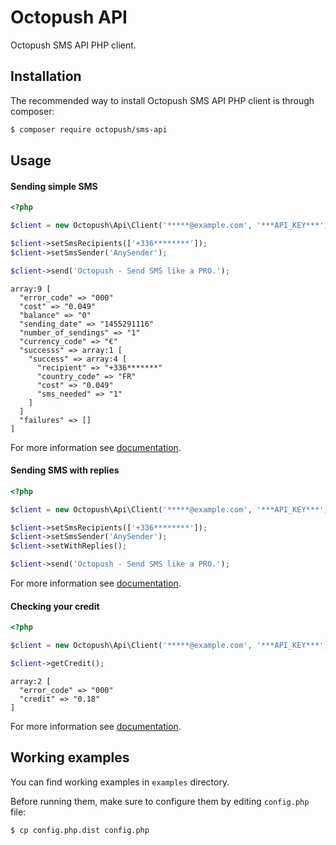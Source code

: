 # Octopush API

Octopush SMS API PHP client.

## Installation

The recommended way to install Octopush SMS API PHP client is through composer:

```bash
$ composer require octopush/sms-api
```

## Usage

#### Sending simple SMS

```php
<?php

$client = new Octopush\Api\Client('*****@example.com', '***API_KEY***');

$client->setSmsRecipients(['+336********']);
$client->setSmsSender('AnySender');

$client->send('Octopush - Send SMS like a PRO.');
```

```
array:9 [
  "error_code" => "000"
  "cost" => "0.049"
  "balance" => "0"
  "sending_date" => "1455291116"
  "number_of_sendings" => "1"
  "currency_code" => "€"
  "successs" => array:1 [
    "success" => array:4 [
      "recipient" => "+336*******"
      "country_code" => "FR"
      "cost" => "0.049"
      "sms_needed" => "1"
    ]
  ]
  "failures" => []
]
```

For more information see [documentation](http://www.octopush.com/en/api-sms-doc/sms-sendings).

#### Sending SMS with replies

```php
<?php

$client = new Octopush\Api\Client('*****@example.com', '***API_KEY***');

$client->setSmsRecipients(['+336********']);
$client->setSmsSender('AnySender');
$client->setWithReplies();

$client->send('Octopush - Send SMS like a PRO.');
```

For more information see [documentation](http://www.octopush.com/en/api-sms-doc/sms-with-replies).

#### Checking your credit

```php
<?php

$client = new Octopush\Api\Client('*****@example.com', '***API_KEY***');

$client->getCredit();
```

```
array:2 [
  "error_code" => "000"
  "credit" => "0.18"
]
```

For more information see [documentation](http://www.octopush.com/en/api-sms-doc/get-credit).

## Working examples

You can find working examples in `examples` directory.

Before running them, make sure to configure them by editing `config.php` file:

```bash
$ cp config.php.dist config.php
```
